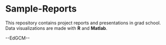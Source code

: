 # Sample-Reports
This repository contains project reports and presentations in grad school. Data visualizations are made with **R** and **Matlab**.

--EdGCM--
